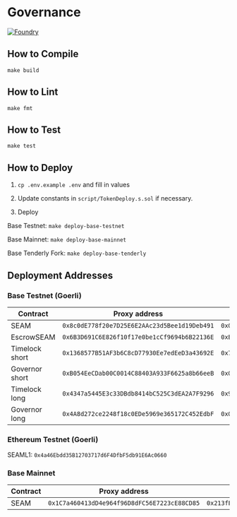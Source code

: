 # Governance

[![Foundry][foundry-badge]][foundry]

[foundry]: https://getfoundry.sh/
[foundry-badge]: https://img.shields.io/badge/Built%20with-Foundry-FFDB1C.svg

## How to Compile

`make build`

## How to Lint

`make fmt`

## How to Test

`make test`

## How to Deploy

1. `cp .env.example .env` and fill in values

2. Update constants in `script/TokenDeploy.s.sol` if necessary.

3. Deploy

Base Testnet: `make deploy-base-testnet`

Base Mainnet: `make deploy-base-mainnet`

Base Tenderly Fork: `make deploy-base-tenderly`

## Deployment Addresses

### Base Testnet (Goerli)
| Contract | Proxy address | Implementation address |
|---|---|---|
|SEAM|`0x8c0dE778f20e7D25E6E2AAc23d5Bee1d19Deb491`|`0x0F2B5682562E3743F68D106CDf9512a9cd70e62e`|
|EscrowSEAM|`0x6B3D691C6E826f10f17e0be1cCf9694b6B22136E`|`0xE74AD7C5b4d60910D0EAe45519e6D79FcC2Ed14f`|
|Timelock short|`0x1368577B51AF3b6C8cD77930Ee7edEeD3a43692E`|`0x7231988D331d54bEeD7D13dBb1b0787b2baC33aE`|
|Governor short|`0xB054EeCDab00C0014C88403A933F6625a8b66eeB`|`0x014ACf0eb966E4dC3ffdfE7B3852AFD5bcD69BF7`|
|Timelock long|`0x4347a5445E3c33DBdb8414bC525C3dEA2A7F9296`|`0x94cBDAe2D67bad72bFCab48D429365cC819BaA3e`|
|Governor long|`0x4A8d272ce2248f18c0EDe5969e365172C452EdbF`|`0x0Aa5E51c34bfc9509A264a48E842591cAC2c8B14`|

### Ethereum Testnet (Goerli)
SEAML1: `0x4a46Ebdd35B12703717d6F4DfbF5db91E6Ac0660`

### Base Mainnet
| Contract | Proxy address | Implementation address |
|---|---|---|
|SEAM|`0x1C7a460413dD4e964f96D8dFC56E7223cE88CD85`|`0x213fB4BBE3BfB56d967459BdB2749b4597513d24`|